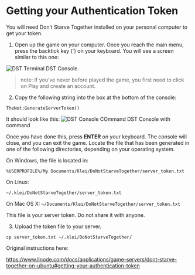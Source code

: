 # Getting your Authentication Token
You will need Don’t Starve Together installed on your personal computer to get your token.

1. Open up the game on your computer. Once you reach the main menu, press the backtick key (`) on your keyboard. You will see a screen similar to this one:

![DST Terminal](https://github.com/dgibbs64/linuxgsm/blob/master/images/screens/DSTconsole.png)
DST Console.

> note: If you’ve never before played the game, you first need to click on Play and create an account.

2. Copy the following string into the box at the bottom of the console:

`TheNet:GenerateServerToken()`

It should look like this:
![DST Console COmmand](https://github.com/dgibbs64/linuxgsm/blob/master/images/screens/DSTconsolecommand.png) 
DST Console with command

Once you have done this, press **ENTER** on your keyboard. The console will close, and you can exit the game. Locate the file that has been generated in one of the following directories, depending on your operating system.

On Windows, the file is located in:

`%USERPROFILE%/My Documents/Klei/DoNotStarveTogether/server_token.txt`

On Linux:

`~/.klei/DoNotStarveTogether/server_token.txt`

On Mac OS X:
`~/Documents/Klei/DoNotStarveTogether/server_token.txt`

This file is your server token. Do not share it with anyone.

3. Upload the token file to your server.

 `cp server_token.txt ~/.klei/DoNotStarveTogether/`

Original instructions here:

https://www.linode.com/docs/applications/game-servers/dont-starve-together-on-ubuntu#getting-your-authentication-token